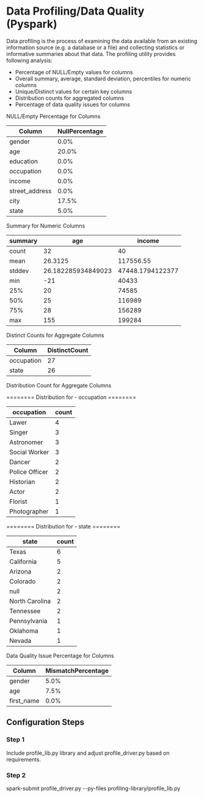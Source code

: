 # Data Profiling/Data Quality (Pyspark)
Data profiling is the process of examining the data available from an existing information source (e.g. a database or a file) and collecting statistics or informative summaries about that data. The profiling utility provides following analysis:

- Percentage of NULL/Empty values for columns
- Overall summary, average, standard deviation, percentiles for numeric columns
- Unique/Distinct values for certain key columns
- Distribution counts for aggregated columns
- Percentage of data quality issues for columns 
 
NULL/Empty Percentage for Columns

|Column        |NullPercentage|
|--------------|--------------|
|gender        |0.0%          |
|age           |20.0%         |
|education     |0.0%          |
|occupation    |0.0%          |
|income        |0.0%          |
|street_address|0.0%          |
|city          |17.5%         |
|state         |5.0%          |

Summary for Numeric Columns

|summary|age               |income          |
|-------|------------------|----------------|
|count  |32                |40              |
|mean   |26.3125           |117556.55       |
|stddev |26.182285934849023|47448.1794122377|
|min    |-21               |40433           |
|25%    |20                |74585           |
|50%    |25                |116989          |
|75%    |28                |156289          |
|max    |155               |199284          |

Distinct Counts for Aggregate Columns

|Column    |DistinctCount|
|----------|-------------|
|occupation|27           |
|state     |26           |

Distribution Count for Aggregate Columns

======== Distribution for - occupation ========

|occupation    |count|
|--------------|-----|
|Lawer         |4    |
|Singer        |3    |
|Astronomer    |3    |
|Social Worker |3    |
|Dancer        |2    |
|Police Officer|2    |
|Historian     |2    |
|Actor         |2    |
|Florist       |1    |
|Photographer  |1    |

======== Distribution for - state ========

|state         |count|
|--------------|-----|
|Texas         |6    |
|California    |5    |
|Arizona       |2    |
|Colorado      |2    |
|null          |2    |
|North Carolina|2    |
|Tennessee     |2    |
|Pennsylvania  |1    |
|Oklahoma      |1    |
|Nevada        |1    |

Data Quality Issue Percentage for Columns

|Column    |MismatchPercentage|
|----------|------------------|
|gender    |5.0%              |
|age       |7.5%              |
|first_name|0.0%              |




## Configuration Steps

### Step 1
Include profile_lib.py library and adjust profile_driver.py based on requirements.

### Step 2
spark-submit profile_driver.py --py-files profiling-library/profile_lib.py